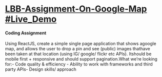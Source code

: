 
# <a href='https://wkuud.csb.app/'>LBB-Assignment-On-Google-Map #Live_Demo</a>

#### Coding Assignment
Using ReactJS, create a simple single page application that shows agoogle map, and allows the user to drop a pin and see (public) images thathave been taken at that location (using IG/ google/ flickr etc APIs). Itshould be mobile first + responsive and should support pagination.What we’re looking for:- Code quality & efficiency - Ability to work with frameworks and third party APIs- Design skills/ approach

